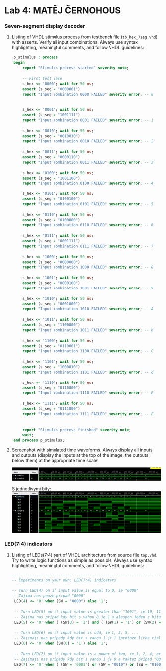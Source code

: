 # Lab 4: MATĚJ ČERNOHOUS

### Seven-segment display decoder

1. Listing of VHDL stimulus process from testbench file (`tb_hex_7seg.vhd`) with asserts. Verify all input combinations. Always use syntax highlighting, meaningful comments, and follow VHDL guidelines:

```vhdl
    p_stimulus : process
    begin
        report "Stimulus process started" severity note;

        -- First test case
        s_hex <= "0000"; wait for 50 ns;
        assert (s_seg = "0000001")
        report "Input combination 0000 FAILED" severity error; -- 0


        s_hex <= "0001"; wait for 50 ns;
        assert (s_seg = "1001111")
        report "Input combination 0001 FAILED" severity error; -- 1
        
        s_hex <= "0010"; wait for 50 ns;
        assert (s_seg = "0010010")
        report "Input combination 0010 FAILED" severity error; -- 2
        
        s_hex <= "0011"; wait for 50 ns;
        assert (s_seg = "0000110")
        report "Input combination 0011 FAILED" severity error; -- 3
        
        s_hex <= "0100"; wait for 50 ns;
        assert (s_seg = "1001100")
        report "Input combination 0100 FAILED" severity error; -- 4
        
        s_hex <= "0101"; wait for 50 ns;
        assert (s_seg = "0100100")
        report "Input combination 0101 FAILED" severity error; -- 5
        
        s_hex <= "0110"; wait for 50 ns;
        assert (s_seg = "0100000")
        report "Input combination 0110 FAILED" severity error; -- 6
        
        s_hex <= "0111"; wait for 50 ns;
        assert (s_seg = "0001111")
        report "Input combination 0111 FAILED" severity error; -- 7
        
        s_hex <= "1000"; wait for 50 ns;
        assert (s_seg = "0000000")
        report "Input combination 1000 FAILED" severity error; -- 8
        
        s_hex <= "1001"; wait for 50 ns;
        assert (s_seg = "0000100")
        report "Input combination 1001 FAILED" severity error; -- 9
        
        s_hex <= "1010"; wait for 50 ns;
        assert (s_seg = "0001000")
        report "Input combination 1010 FAILED" severity error; -- A
        
        s_hex <= "1011"; wait for 50 ns;
        assert (s_seg = "1100000")
        report "Input combination 1011 FAILED" severity error; -- b
        
        s_hex <= "1100"; wait for 50 ns;
        assert (s_seg = "0110001")
        report "Input combination 1100 FAILED" severity error; -- C
        
        s_hex <= "1101"; wait for 50 ns;
        assert (s_seg = "1000010")
        report "Input combination 1101 FAILED" severity error; -- d
        
        s_hex <= "1110"; wait for 50 ns;
        assert (s_seg = "0110000")
        report "Input combination 1110 FAILED" severity error; -- E
        
        s_hex <= "1111"; wait for 50 ns;
        assert (s_seg = "0111000")
        report "Input combination 1111 FAILED" severity error; -- F


        report "Stimulus process finished" severity note;
        wait;
    end process p_stimulus;
```

2. Screenshot with simulated time waveforms. Always display all inputs and outputs (display the inputs at the top of the image, the outputs below them) at the appropriate time scale!

   ![your figure](images/simulace.png)

   S jednotlivymi bity:
   ![my figure by bits](images/simulace_1.png)

### LED(7:4) indicators

1. Listing of LEDs(7:4) part of VHDL architecture from source file `top.vhd`. Try to write logic functions as simple as possible. Always use syntax highlighting, meaningful comments, and follow VHDL guidelines:

   ```vhdl
   --------------------------------------------------------------------
   -- Experiments on your own: LED(7:4) indicators

   -- Turn LED(4) on if input value is equal to 0, ie "0000"
   -- Zajima nas pouze pripad "0000"
    LED(4) <= '0' when (SW = "0000") else '1';

    -- Turn LED(5) on if input value is greater than "1001", ie 10, 11, 12, ...
    -- Zajima nas pripad kdy bit s vahou 8 je 1 a alespon jeden z bitu s vahami 4 a 2 je 1
    LED(5) <= '0' when ( (SW(3) = '1') and ( (SW(1) = '1') or (SW(2) = '1') ) ) else '1';

    -- Turn LED(6) on if input value is odd, ie 1, 3, 5, ...
    -- Zajimaji nas pripady kdy bit s vahou 1 je 1 (protoze licha cisla jsou suda cisla + 1 a ostatni bity maji vahu nasobku 2)
    LED(6) <= '0' when (SW(0) = '1') else '1';

    -- Turn LED(7) on if input value is a power of two, ie 1, 2, 4, or 8
    -- Zajimaji nas pripady kdy bit s vahou 1 je 0 a taktez pripad "0001"
    LED(7) <= '0' when ( (SW = '0001') or (SW = "0010") or (SW = "0100") or (SW = "1000") ) else '1';
   ```
